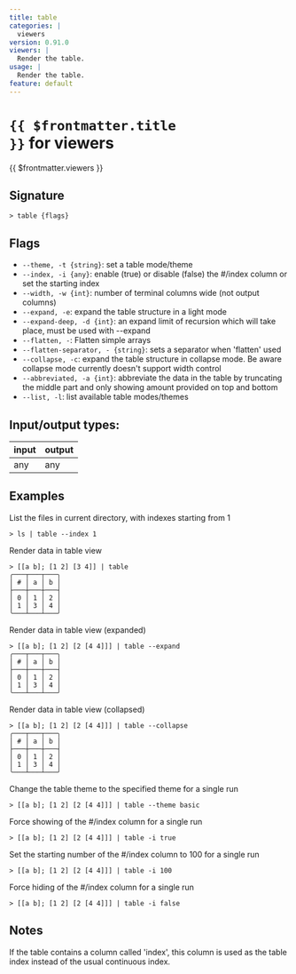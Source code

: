 ```yaml
---
title: table
categories: |
  viewers
version: 0.91.0
viewers: |
  Render the table.
usage: |
  Render the table.
feature: default
---
```

<!-- This file is automatically generated. Please edit the command in https://github.com/nushell/nushell instead. -->

# <code>{{ $frontmatter.title }}</code> for viewers

<div class='command-title'>{{ $frontmatter.viewers }}</div>

## Signature

```> table {flags} ```

## Flags

 -  `--theme, -t {string}`: set a table mode/theme
 -  `--index, -i {any}`: enable (true) or disable (false) the #/index column or set the starting index
 -  `--width, -w {int}`: number of terminal columns wide (not output columns)
 -  `--expand, -e`: expand the table structure in a light mode
 -  `--expand-deep, -d {int}`: an expand limit of recursion which will take place, must be used with --expand
 -  `--flatten, -`: Flatten simple arrays
 -  `--flatten-separator, - {string}`: sets a separator when 'flatten' used
 -  `--collapse, -c`: expand the table structure in collapse mode.
Be aware collapse mode currently doesn't support width control
 -  `--abbreviated, -a {int}`: abbreviate the data in the table by truncating the middle part and only showing amount provided on top and bottom
 -  `--list, -l`: list available table modes/themes


## Input/output types:

| input | output |
| ----- | ------ |
| any   | any    |

## Examples

List the files in current directory, with indexes starting from 1
```nu
> ls | table --index 1

```

Render data in table view
```nu
> [[a b]; [1 2] [3 4]] | table
╭───┬───┬───╮
│ # │ a │ b │
├───┼───┼───┤
│ 0 │ 1 │ 2 │
│ 1 │ 3 │ 4 │
╰───┴───┴───╯

```

Render data in table view (expanded)
```nu
> [[a b]; [1 2] [2 [4 4]]] | table --expand
╭───┬───┬───╮
│ # │ a │ b │
├───┼───┼───┤
│ 0 │ 1 │ 2 │
│ 1 │ 3 │ 4 │
╰───┴───┴───╯

```

Render data in table view (collapsed)
```nu
> [[a b]; [1 2] [2 [4 4]]] | table --collapse
╭───┬───┬───╮
│ # │ a │ b │
├───┼───┼───┤
│ 0 │ 1 │ 2 │
│ 1 │ 3 │ 4 │
╰───┴───┴───╯

```

Change the table theme to the specified theme for a single run
```nu
> [[a b]; [1 2] [2 [4 4]]] | table --theme basic

```

Force showing of the #/index column for a single run
```nu
> [[a b]; [1 2] [2 [4 4]]] | table -i true

```

Set the starting number of the #/index column to 100 for a single run
```nu
> [[a b]; [1 2] [2 [4 4]]] | table -i 100

```

Force hiding of the #/index column for a single run
```nu
> [[a b]; [1 2] [2 [4 4]]] | table -i false

```

## Notes
If the table contains a column called 'index', this column is used as the table index instead of the usual continuous index.